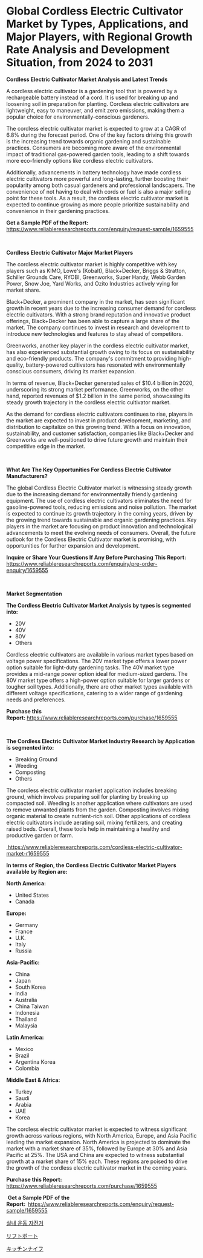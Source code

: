 <p><h1>Global Cordless Electric Cultivator Market by Types, Applications, and Major Players, with Regional Growth Rate Analysis and Development Situation, from 2024 to 2031</h1></p><p><strong>Cordless Electric Cultivator Market Analysis and Latest Trends</strong></p>
<p><p>A cordless electric cultivator is a gardening tool that is powered by a rechargeable battery instead of a cord. It is used for breaking up and loosening soil in preparation for planting. Cordless electric cultivators are lightweight, easy to maneuver, and emit zero emissions, making them a popular choice for environmentally-conscious gardeners.</p><p>The cordless electric cultivator market is expected to grow at a CAGR of 6.8% during the forecast period. One of the key factors driving this growth is the increasing trend towards organic gardening and sustainable practices. Consumers are becoming more aware of the environmental impact of traditional gas-powered garden tools, leading to a shift towards more eco-friendly options like cordless electric cultivators.</p><p>Additionally, advancements in battery technology have made cordless electric cultivators more powerful and long-lasting, further boosting their popularity among both casual gardeners and professional landscapers. The convenience of not having to deal with cords or fuel is also a major selling point for these tools. As a result, the cordless electric cultivator market is expected to continue growing as more people prioritize sustainability and convenience in their gardening practices.</p></p>
<p><strong>Get a Sample PDF of the Report:&nbsp;</strong> <a href="https://www.reliableresearchreports.com/enquiry/request-sample/1659555">https://www.reliableresearchreports.com/enquiry/request-sample/1659555</a></p>
<p>&nbsp;</p>
<p><strong>Cordless Electric Cultivator Major Market Players</strong></p>
<p><p>The cordless electric cultivator market is highly competitive with key players such as KIMO, Lowe's (Kobalt), Black+Decker, Briggs & Stratton, Schiller Grounds Care, RYOBI, Greenworks, Super Handy, Webb Garden Power, Snow Joe, Yard Works, and Ozito Industries actively vying for market share. </p><p>Black+Decker, a prominent company in the market, has seen significant growth in recent years due to the increasing consumer demand for cordless electric cultivators. With a strong brand reputation and innovative product offerings, Black+Decker has been able to capture a large share of the market. The company continues to invest in research and development to introduce new technologies and features to stay ahead of competitors.</p><p>Greenworks, another key player in the cordless electric cultivator market, has also experienced substantial growth owing to its focus on sustainability and eco-friendly products. The company's commitment to providing high-quality, battery-powered cultivators has resonated with environmentally conscious consumers, driving its market expansion.</p><p>In terms of revenue, Black+Decker generated sales of $10.4 billion in 2020, underscoring its strong market performance. Greenworks, on the other hand, reported revenues of $1.2 billion in the same period, showcasing its steady growth trajectory in the cordless electric cultivator market. </p><p>As the demand for cordless electric cultivators continues to rise, players in the market are expected to invest in product development, marketing, and distribution to capitalize on this growing trend. With a focus on innovation, sustainability, and customer satisfaction, companies like Black+Decker and Greenworks are well-positioned to drive future growth and maintain their competitive edge in the market.</p></p>
<p>&nbsp;</p>
<p><strong>What Are The Key Opportunities For Cordless Electric Cultivator Manufacturers?</strong></p>
<p><p>The global Cordless Electric Cultivator market is witnessing steady growth due to the increasing demand for environmentally friendly gardening equipment. The use of cordless electric cultivators eliminates the need for gasoline-powered tools, reducing emissions and noise pollution. The market is expected to continue its growth trajectory in the coming years, driven by the growing trend towards sustainable and organic gardening practices. Key players in the market are focusing on product innovation and technological advancements to meet the evolving needs of consumers. Overall, the future outlook for the Cordless Electric Cultivator market is promising, with opportunities for further expansion and development.</p></p>
<p><strong>Inquire or Share Your Questions If Any Before Purchasing This Report:</strong> <a href="https://www.reliableresearchreports.com/enquiry/pre-order-enquiry/1659555">https://www.reliableresearchreports.com/enquiry/pre-order-enquiry/1659555</a></p>
<p>&nbsp;</p>
<p><strong>Market Segmentation</strong></p>
<p><strong>The Cordless Electric Cultivator Market Analysis by types is segmented into:</strong></p>
<p><ul><li>20V</li><li>40V</li><li>80V</li><li>Others</li></ul></p>
<p><p>Cordless electric cultivators are available in various market types based on voltage power specifications. The 20V market type offers a lower power option suitable for light-duty gardening tasks. The 40V market type provides a mid-range power option ideal for medium-sized gardens. The 80V market type offers a high-power option suitable for larger gardens or tougher soil types. Additionally, there are other market types available with different voltage specifications, catering to a wider range of gardening needs and preferences.</p></p>
<p><strong>Purchase this Report:&nbsp;</strong><a href="https://www.reliableresearchreports.com/purchase/1659555">https://www.reliableresearchreports.com/purchase/1659555</a></p>
<p>&nbsp;</p>
<p><strong>The Cordless Electric Cultivator Market Industry Research by Application is segmented into:</strong></p>
<p><ul><li>Breaking Ground</li><li>Weeding</li><li>Composting</li><li>Others</li></ul></p>
<p><p>The cordless electric cultivator market application includes breaking ground, which involves preparing soil for planting by breaking up compacted soil. Weeding is another application where cultivators are used to remove unwanted plants from the garden. Composting involves mixing organic material to create nutrient-rich soil. Other applications of cordless electric cultivators include aerating soil, mixing fertilizers, and creating raised beds. Overall, these tools help in maintaining a healthy and productive garden or farm.</p></p>
<p><a href="https://www.reliableresearchreports.com/cordless-electric-cultivator-market-r1659555">&nbsp;https://www.reliableresearchreports.com/cordless-electric-cultivator-market-r1659555</a></p>
<p><strong>In terms of Region, the Cordless Electric Cultivator Market Players available by Region are:</strong></p>
<p>
    <p> <strong> North America: </strong>
        <ul>
            <li>United States</li>
            <li>Canada</li>
        </ul>
        </p> 
    <p> <strong> Europe: </strong>
        <ul>
            <li>Germany</li>
            <li>France</li>
            <li>U.K.</li>
            <li>Italy</li>
            <li>Russia</li>
        </ul>
        </p> 
    <p> <strong> Asia-Pacific: </strong>
        <ul>
            <li>China</li>
            <li>Japan</li>
            <li>South Korea</li>
            <li>India</li>
            <li>Australia</li>
            <li>China Taiwan</li>
            <li>Indonesia</li>
            <li>Thailand</li>
            <li>Malaysia</li>
        </ul>
        </p> 
    <p> <strong> Latin America: </strong>
        <ul>
            <li>Mexico</li>
            <li>Brazil</li>
            <li>Argentina Korea</li>
            <li>Colombia</li>
        </ul>
        </p> 
    <p> <strong> Middle East & Africa: </strong>
        <ul>
            <li>Turkey</li>
            <li>Saudi</li>
            <li>Arabia</li>
            <li>UAE</li>
            <li>Korea</li>
        </ul>
    </p>
    </p>
<p><p>The cordless electric cultivator market is expected to witness significant growth across various regions, with North America, Europe, and Asia Pacific leading the market expansion. North America is projected to dominate the market with a market share of 35%, followed by Europe at 30% and Asia Pacific at 25%. The USA and China are expected to witness substantial growth at a market share of 15% each. These regions are poised to drive the growth of the cordless electric cultivator market in the coming years.</p></p>
<p><strong>Purchase this Report: </strong><a href="https://www.reliableresearchreports.com/purchase/1659555">https://www.reliableresearchreports.com/purchase/1659555</a></p>
<p>&nbsp;<strong>Get a Sample PDF of the Report:&nbsp;&nbsp;</strong><a href="https://www.reliableresearchreports.com/enquiry/request-sample/1659555">https://www.reliableresearchreports.com/enquiry/request-sample/1659555</a></p>
<p><strong></strong></p>
<p><p><a href="https://medium.com/@monserratemohr/2024%EB%85%84%EB%B6%80%ED%84%B0-2031%EB%85%84%EA%B9%8C%EC%A7%80-%EC%98%88%EC%B8%A1%EB%90%9C-%EC%8B%A4%EB%82%B4-%EC%9A%B4%EB%8F%99-%EC%9E%90%EC%A0%84%EA%B1%B0-%EC%8B%9C%EC%9E%A5-%EB%8F%99%ED%96%A5-%EB%B0%8F-%EC%8B%9C%EC%9E%A5-%EB%B6%84%EC%84%9D-d292e8455f76">실내 운동 자전거</a></p><p><a href="https://medium.com/@kelscdowell78456/%E3%83%AA%E3%83%95%E3%83%88%E3%83%9C%E3%83%BC%E3%83%88%E5%B8%82%E5%A0%B4%E3%81%AF-%E5%B8%82%E5%A0%B4%E3%82%B7%E3%82%A7%E3%82%A2-%E3%82%B5%E3%82%A4%E3%82%BA-%E3%81%8A%E3%82%88%E3%81%B32031%E5%B9%B4%E3%81%BE%E3%81%A7%E3%81%AE%E4%BA%88%E6%B8%AC%E3%81%AB%E7%84%A6%E7%82%B9%E3%82%92%E5%BD%93%E3%81%A6%E3%81%A6%E3%81%84%E3%81%BE%E3%81%99-811bd81ad809">リフトボート</a></p><p><a href="https://medium.com/@queenlitle19361/%E3%82%AD%E3%83%83%E3%83%81%E3%83%B3%E3%83%8A%E3%82%A4%E3%83%95%E5%B8%82%E5%A0%B4%E3%81%AE%E5%88%86%E6%9E%90-%E3%82%B0%E3%83%AD%E3%83%BC%E3%83%90%E3%83%AB%E7%94%A3%E6%A5%AD%E3%81%AE%E8%A6%96%E7%82%B9%E3%81%A8%E4%BA%88%E6%B8%AC-2024%E5%B9%B4%E3%81%8B%E3%82%892031%E5%B9%B4%E3%81%BE%E3%81%A7-2f1225575c46">キッチンナイフ</a></p></p>